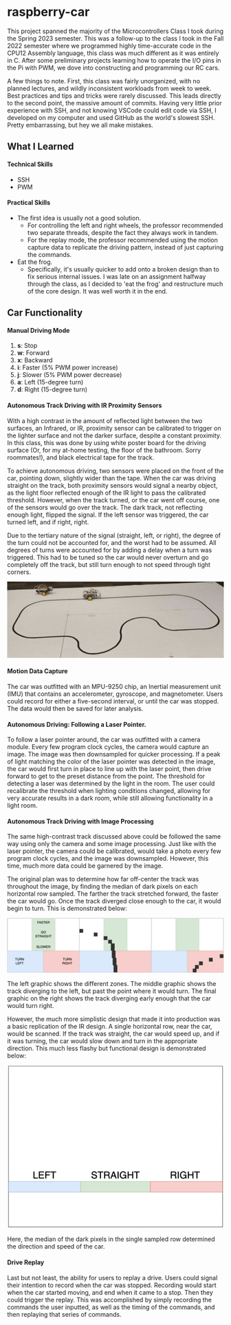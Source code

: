 # raspberry-car

This project spanned the majority of the Microcontrollers Class I took during the Spring 2023 semester. This was a follow-up to the class I took in the Fall 2022 semester where we programmed highly time-accurate code in the CPU12 Assembly language, this class was much different as it was entirely in C. After some preliminary projects learning how to operate the I/O pins in the Pi with PWM, we dove into constructing and programming our RC cars.

A few things to note. First, this class was fairly unorganized, with no planned lectures, and wildly inconsistent workloads from week to week. Best practices and tips and tricks were rarely discussed. This leads directly to the second point, the massive amount of commits. Having very little prior experience with SSH, and not knowing VSCode could edit code via SSH, I developed on my computer and used GitHub as the world's slowest SSH. Pretty embarrassing, but hey we all make mistakes. 

## What I Learned
#### Technical Skills
- SSH
- PWM
#### Practical Skills
- The first idea is usually not a good solution.
	- For controlling the left and right wheels, the professor recommended two separate threads, despite the fact they always work in tandem.
	- For the replay mode, the professor recommended using the motion capture data to replicate the driving pattern, instead of just capturing the commands.
- Eat the frog.
	- Specifically, it's usually quicker to add onto a broken design than to fix serious internal issues. I was late on an assignment halfway through the class, as I decided to 'eat the frog' and restructure much of the core design. It was well worth it in the end.
## Car Functionality

#### Manual Driving Mode
1) **s**: Stop
2) **w**: Forward
3) **x**: Backward
4) **i**: Faster (5% PWM power increase)
5) **j**: Slower (5% PWM power decrease)
6) **a**: Left (15-degree turn)
7) **d**: Right (15-degree turn)

#### Autonomous Track Driving with IR Proximity Sensors
With a high contrast in the amount of reflected light between the two surfaces, an Infrared, or IR, proximity sensor can be calibrated to trigger on the lighter surface and not the darker surface, despite a constant proximity. In this class, this was done by using white poster board for the driving surface (Or, for my at-home testing, the floor of the bathroom. Sorry roommates!), and black electrical tape for the track. 

To achieve autonomous driving, two sensors were placed on the front of the car, pointing down, slightly wider than the tape. When the car was driving straight on the track, both proximity sensors would signal a nearby object, as the light floor reflected enough of the IR light to pass the calibrated threshold. However, when the track turned, or the car went off course, one of the sensors would go over the track. The dark track, not reflecting enough light, flipped the signal. If the left sensor was triggered, the car turned left, and if right, right.

Due to the tertiary nature of the signal (straight, left, or right), the degree of the turn could not be accounted for, and the worst had to be assumed. All degrees of turns were accounted for by adding a delay when a turn was triggered. This had to be tuned so the car would never overturn and go completely off the track, but still turn enough to not speed through tight corners.

![Image of Electrical Tape Track on Posterboard](portfolio_resources/track.png)

#### Motion Data Capture
The car was outfitted with an MPU-9250 chip, an Inertial measurement unit (IMU) that contains an accelerometer, gyroscope, and magnetometer. Users could record for either a five-second interval, or until the car was stopped. The data would then be saved for later analysis.

#### Autonomous Driving: Following a Laser Pointer.
To follow a laser pointer around, the car was outfitted with a camera module. Every few program clock cycles, the camera would capture an image. The image was then downsampled for quicker processing. If a peak of light matching the color of the laser pointer was detected in the image, the car would first turn in place to line up with the laser point, then drive forward to get to the preset distance from the point. The threshold for detecting a laser was determined by the light in the room. The user could recalibrate the threshold when lighting conditions changed, allowing for very accurate results in a dark room, while still allowing functionality in a light room.

#### Autonomous Track Driving with Image Processing
The same high-contrast track discussed above could be followed the same way using only the camera and some image processing. Just like with the laser pointer, the camera could be calibrated, would take a photo every few program clock cycles, and the image was downsampled. However, this time, much more data could be garnered by the image.

The original plan was to determine how far off-center the track was throughout the image, by finding the median of dark pixels on each horizontal row sampled. The farther the track stretched forward, the faster the car would go. Once the track diverged close enough to the car, it would begin to turn. This is demonstrated below:

![Diagram of the complicated, variable speed image processing](portfolio_resources/complicated.png)

The left graphic shows the different zones. The middle graphic shows the track diverging to the left, but past the point where it would turn. The final graphic on the right shows the track diverging early enough that the car would turn right.

However, the much more simplistic design that made it into production was a basic replication of the IR design. A single horizontal row, near the car, would be scanned. If the track was straight, the car would speed up, and if it was turning, the car would slow down and turn in the appropriate direction. This much less flashy but functional design is demonstrated below:

![Diagram of the simple, single-row scan image processing](portfolio_resources/simple.png)

Here, the median of the dark pixels in the single sampled row determined the direction and speed of the car.

#### Drive Replay
Last but not least, the ability for users to replay a drive. Users could signal their intention to record when the car was stopped. Recording would start when the car started moving, and end when it came to a stop. Then they could trigger the replay. This was accomplished by simply recording the commands the user inputted, as well as the timing of the commands, and then replaying that series of commands. 